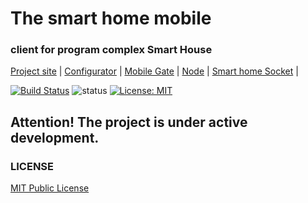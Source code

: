 # The smart home mobile 

### client for program complex **Smart House**

[Project site](https://e154.github.io/smart-home/) |
[Configurator](https://github.com/e154/smart-home-configurator/) |
[Mobile Gate](https://github.com/e154/smart-home-gate/) |
[Node](https://github.com/e154/smart-home-node/) |
[Smart home Socket](https://github.com/e154/smart-home-socket/) |

[![Build Status](https://travis-ci.org/e154/smart-home-app.svg?branch=master)](https://travis-ci.org/e154/smart-home-app)
![status](https://img.shields.io/badge/status-beta-yellow.svg)
[![License: MIT](https://img.shields.io/badge/License-MIT-yellow.svg)](https://opensource.org/licenses/MIT)

Attention! The project is under active development.
---------

### LICENSE

[MIT Public License](https://github.com/e154/smart-home-app/blob/master/LICENSE)